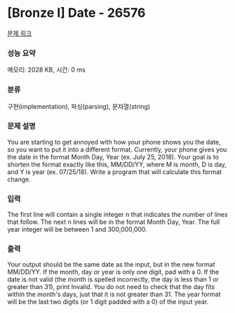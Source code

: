 # [Bronze I] Date - 26576 

[문제 링크](https://www.acmicpc.net/problem/26576) 

### 성능 요약

메모리: 2028 KB, 시간: 0 ms

### 분류

구현(implementation), 파싱(parsing), 문자열(string)

### 문제 설명

<p>You are starting to get annoyed with how your phone shows you the date, so you want to put it into a different format. Currently, your phone gives you the date in the format Month Day, Year (ex. July 25, 2018). Your goal is to shorten the format exactly like this, MM/DD/YY, where M is month, D is day, and Y is year (ex. 07/25/18). Write a program that will calculate this format change.</p>

### 입력 

 <p>The first line will contain a single integer n that indicates the number of lines that follow. The next n lines will be in the format Month Day, Year. The full year integer will be between 1 and 300,000,000.</p>

### 출력 

 <p>Your output should be the same date as the input, but in the new format MM/DD/YY. If the month, day or year is only one digit, pad with a 0. If the date is not valid (the month is spelled incorrectly, the day is less than 1 or greater than 31), print Invalid. You do not need to check that the day fits within the month's days, just that it is not greater than 31. The year format will be the last two digits (or 1 digit padded with a 0) of the input year.</p>

